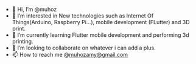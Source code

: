 - 👋 Hi, I’m @muhoz
- 👀 I’m interested in New technologies such as Internet Of Things(Arduino, Raspberry Pi...), mobile development (FLutter) and 3D print.
- 🌱 I’m currently learning Flutter mobile development and performing 3d printing.
- 💞️ I’m looking to collaborate on whatever i can add a plus.
- 📫 How to reach me @muhozamy@gmail.com

<!---
muhoz/muhoz is a ✨ special ✨ repository because its `README.md` (this file) appears on your GitHub profile.
You can click the Preview link to take a look at your changes.
--->
